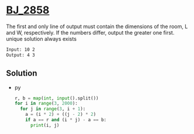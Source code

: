 # [BJ_2858](https://acmicpc.net/problem/2858)

The first and only line of output must contain the dimensions of the room, L and W, respectively.
If the numbers differ, output the greater one first. unique solution always exists

```txt
Input: 10 2
Output: 4 3
```

## Solution

* py

  ```py
  r, b = map(int, input().split())
  for i in range(3, 2000):
    for j in range(3, i + 1):
      a = (i * 2) + ((j - 2) * 2)
      if a == r and (i * j) - a == b:
        print(i, j)
  ```
